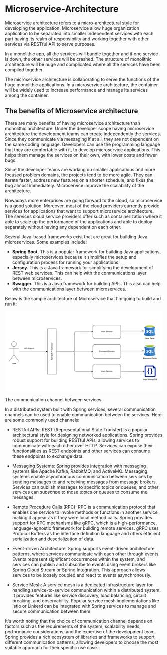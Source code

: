 # Microservice-Architecture

Microservice architecture refers to a micro-architectural style for developing the application. Microservice allow huge organization application to be separated into smaller independent services with each part having its realm of responsibility and working together with other services via RESTful API to serve purposes.

In a monolithic app, all the services will bundle together and if one service is down, the other services will be crashed. The structure of monolithic architecture will be huge and complicated where all the services have been compiled together.

The microservice architecture is collaborating to serve the functions of the huge monolithic applications. In a microservice architecture, the container will be widely used to increase performance and manage its services among the container.

## The benefits of Microservice architecture

There are many benefits of having microservice architecture than monolithic architecture. Under the developer scope having microservice architecture the development teams can create independently the services. Since they communicate via messaging if at all, they are not dependent on the same coding language. Developers can use the programming language that they are comfortable with it, to develop microservice applications. This helps them manage the services on their own, with lower costs and fewer bugs.

Since the developer teams are working on smaller applications and more focused problem domains, the projects tend to be more agile. They can iterate faster, address new features on a shorter schedule, and fixes the bug almost immediately. Microservice improve the scalability of the architecture.

Nowadays more enterprises are going forward to the cloud, so microservice is a good solution. Moreover, most of the cloud providers currently provide services for applications that want to support microservice architecture. The services cloud service providers offer such as containerization where it able to scale up the performance of the applications and able to deploy separately without having any dependent on each other.

Several Java-based frameworks exist that are great for building Java microservices. Some examples include:

- **Spring Boot.** This is a popular framework for building Java applications, especially microservices because it simplifies the setup and configuration process for running your applications.
- **Jersey.** This is a Java framework for simplifying the development of REST web services. This can help with the communications layer between microservices.
- **Swagger.** This is a Java framework for building APIs. This also can help with the communications layer between microservices.

Below is the sample architecture of Microservice that I'm going to build and run it:


![This is an image](https://github.com/lingkeshra10/Microservice-Architecture/blob/main/Microservice%20Architecture.png)


The communication channel between services

In a distributed system built with Spring services, several communication channels can be used to enable communication between the services. Here are some commonly used channels:

- RESTful APIs: REST (Representational State Transfer) is a popular architectural style for designing networked applications. Spring provides robust support for building RESTful APIs, allowing services to communicate with each other over HTTP. Services can expose their functionalities as REST endpoints and other services can consume these endpoints to exchange data.

- Messaging Systems: Spring provides integration with messaging systems like Apache Kafka, RabbitMQ, and ActiveMQ. Messaging systems enable asynchronous communication between services by sending messages to and receiving messages from message brokers. Services can publish messages to specific topics or queues, and other services can subscribe to those topics or queues to consume the messages.

- Remote Procedure Calls (RPC): RPC is a communication protocol that enables one service to invoke methods or functions in another service, making it appear as if they were local method calls. Spring provides support for RPC mechanisms like gRPC, which is a high-performance, language-agnostic framework for building remote services. gRPC uses Protocol Buffers as the interface definition language and offers efficient serialization and deserialization of data.

- Event-driven Architecture: Spring supports event-driven architecture patterns, where services communicate with each other through events. Events represent significant occurrences within the system, and services can publish and subscribe to events using event brokers like Spring Cloud Stream or Spring Integration. This approach allows services to be loosely coupled and react to events asynchronously.

- Service Mesh: A service mesh is a dedicated infrastructure layer for handling service-to-service communication within a distributed system. It provides features like service discovery, load balancing, circuit breaking, and observability. Popular service mesh implementations like Istio or Linkerd can be integrated with Spring services to manage and secure communication between them.

It's worth noting that the choice of communication channel depends on factors such as the requirements of the system, scalability needs, performance considerations, and the expertise of the development team. Spring provides a rich ecosystem of libraries and frameworks to support different communication patterns, allowing developers to choose the most suitable approach for their specific use case.

